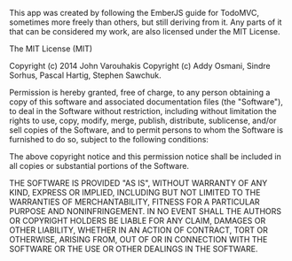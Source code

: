 This app was created by following the EmberJS guide for TodoMVC, sometimes more 
freely than others, but still deriving from it. Any parts of it that can be 
considered my work, are also licensed under the MIT License.




The MIT License (MIT)

Copyright (c) 2014 John Varouhakis
Copyright (c) Addy Osmani, Sindre Sorhus, Pascal Hartig, Stephen Sawchuk.


Permission is hereby granted, free of charge, to any person obtaining a copy
of this software and associated documentation files (the "Software"), to deal
in the Software without restriction, including without limitation the rights
to use, copy, modify, merge, publish, distribute, sublicense, and/or sell
copies of the Software, and to permit persons to whom the Software is
furnished to do so, subject to the following conditions:

The above copyright notice and this permission notice shall be included in
all copies or substantial portions of the Software.

THE SOFTWARE IS PROVIDED "AS IS", WITHOUT WARRANTY OF ANY KIND, EXPRESS OR
IMPLIED, INCLUDING BUT NOT LIMITED TO THE WARRANTIES OF MERCHANTABILITY,
FITNESS FOR A PARTICULAR PURPOSE AND NONINFRINGEMENT. IN NO EVENT SHALL THE
AUTHORS OR COPYRIGHT HOLDERS BE LIABLE FOR ANY CLAIM, DAMAGES OR OTHER
LIABILITY, WHETHER IN AN ACTION OF CONTRACT, TORT OR OTHERWISE, ARISING FROM,
OUT OF OR IN CONNECTION WITH THE SOFTWARE OR THE USE OR OTHER DEALINGS IN
THE SOFTWARE.